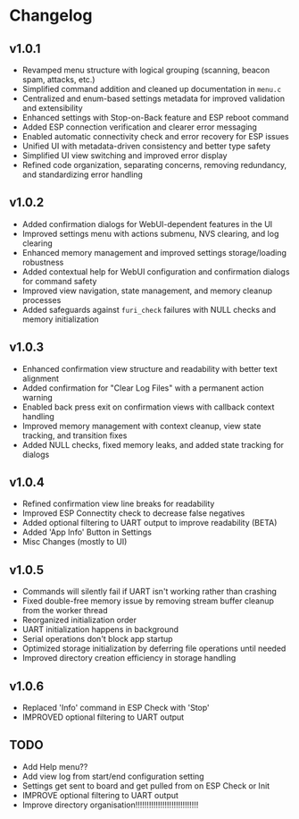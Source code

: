 # Changelog

## v1.0.1
- Revamped menu structure with logical grouping (scanning, beacon spam, attacks, etc.)
- Simplified command addition and cleaned up documentation in `menu.c`
- Centralized and enum-based settings metadata for improved validation and extensibility
- Enhanced settings with Stop-on-Back feature and ESP reboot command
- Added ESP connection verification and clearer error messaging
- Enabled automatic connectivity check and error recovery for ESP issues
- Unified UI with metadata-driven consistency and better type safety
- Simplified UI view switching and improved error display
- Refined code organization, separating concerns, removing redundancy, and standardizing error handling

## v1.0.2
- Added confirmation dialogs for WebUI-dependent features in the UI
- Improved settings menu with actions submenu, NVS clearing, and log clearing
- Enhanced memory management and improved settings storage/loading robustness
- Added contextual help for WebUI configuration and confirmation dialogs for command safety
- Improved view navigation, state management, and memory cleanup processes
- Added safeguards against `furi_check` failures with NULL checks and memory initialization

## v1.0.3
- Enhanced confirmation view structure and readability with better text alignment
- Added confirmation for "Clear Log Files" with a permanent action warning
- Enabled back press exit on confirmation views with callback context handling
- Improved memory management with context cleanup, view state tracking, and transition fixes
- Added NULL checks, fixed memory leaks, and added state tracking for dialogs

## v1.0.4
- Refined confirmation view line breaks for readability
- Improved ESP Connectity check to decrease false negatives
- Added optional filtering to UART output to improve readability (BETA)
- Added 'App Info' Button in Settings
- Misc Changes (mostly to UI)


## v1.0.5
- Commands will silently fail if UART isn't working rather than crashing
- Fixed double-free memory issue by removing stream buffer cleanup from the worker thread
- Reorganized initialization order
- UART initialization happens in background
- Serial operations don't block app startup
- Optimized storage initialization by deferring file operations until needed
- Improved directory creation efficiency in storage handling


## v1.0.6
- Replaced 'Info' command in ESP Check with 'Stop'
- IMPROVED optional filtering to UART output



## TODO
- Add Help menu??
- Add view log from start/end configuration setting
- Settings get sent to board and get pulled from on ESP Check or Init
- IMPROVE optional filtering to UART output
- Improve directory organisation!!!!!!!!!!!!!!!!!!!!!!!!!!!!